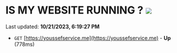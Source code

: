 # IS MY WEBSITE RUNNING ? [![](https://img.shields.io/static/v1?label=Sponsor&message=%E2%9D%A4&logo=GitHub&color=%23fe8e86)](https://github.com/sponsors/<username>)

Last updated: **10/21/2023, 6:19:27 PM**

- `GET` [https://youssefservice.me](https://youssefservice.me) - **Up** (778ms)
